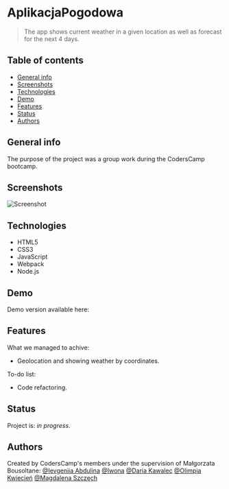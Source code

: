 # AplikacjaPogodowa
> The app shows current weather in a given location as well as forecast for the next 4 days.

## Table of contents
* [General info](#general-info)
* [Screenshots](#screenshots)
* [Technologies](#technologies)
* [Demo](#demo)
* [Features](#features)
* [Status](#status)
* [Authors](#authors)

## General info
The purpose of the project was a group work during the CodersCamp bootcamp.

## Screenshots
![Screenshot]()

## Technologies
* HTML5
* CSS3
* JavaScript
* Webpack
* Node.js

## Demo
Demo version available here: 

## Features
What we managed to achive:
* Geolocation and showing weather by coordinates.

To-do list:
* Code refactoring.

## Status
Project is: _in progress_.

## Authors
Created by CodersCamp's members under the supervision of Małgorzata Bousoltane:
[@Ievgeniia Abdulina](https://github.com/IevgeniiaAbdulina)
[@Iwona](https://github.com/Crazysh8)
[@Daria Kawalec](https://github.com/dariaka)
[@Olimpia Kwiecień](https://github.com/kvviecien)
[@Magdalena Szczęch](https://github.com/magdalenaszczech)
